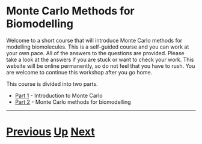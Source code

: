 
# Monte Carlo Methods for Biomodelling

Welcome to a short course that will introduce Monte Carlo methods for modelling biomolecules. This is a self-guided course and you can work at your own pace. All of the answers to the questions are provided. Please take a look at the answers if you are stuck or want to check your work. This website will be online permanently, so do not feel that you have to rush. You are welcome to continue this workshop after you go home.

 This course is divided into two parts.

* [Part 1](part1/README.md) - Introduction to Monte Carlo
* [Part 2](part2/README.md) - Monte Carlo methods for biomodelling

***

# [Previous](./README.md) [Up](../main/courses.md) [Next](part1/README.md) 
